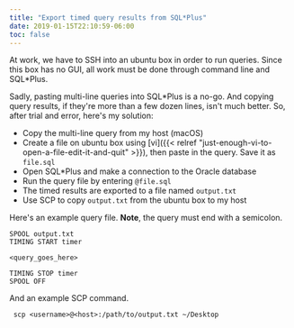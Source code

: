 ```yaml
---
title: "Export timed query results from SQL*Plus"
date: 2019-01-15T22:10:59-06:00
toc: false
---
```


At work, we have to SSH into an ubuntu box in order to run queries. Since this box has no GUI, all work must be done through command line and SQL*Plus. 

Sadly, pasting multi-line queries into SQL*Plus is a no-go. And copying query results, if they're more than a few dozen lines, isn't much better. So, after trial and error, here's my solution:

- Copy the multi-line query from my host (macOS)
- Create a file on ubuntu box using [vi]({{< relref "just-enough-vi-to-open-a-file-edit-it-and-quit" >}}), then paste in the query. Save it as `file.sql`
- Open SQL*Plus and make a connection to the Oracle database
- Run the query file by entering `@file.sql`
- The timed results are exported to a file named `output.txt`
- Use SCP to copy `output.txt` from the ubuntu box to my host 

Here's an example query file. **Note**, the query must end with a semicolon. 

```
SPOOL output.txt
TIMING START timer

<query_goes_here>

TIMING STOP timer
SPOOL OFF
```

And an example SCP command. 

```
 scp <username>@<host>:/path/to/output.txt ~/Desktop
```
